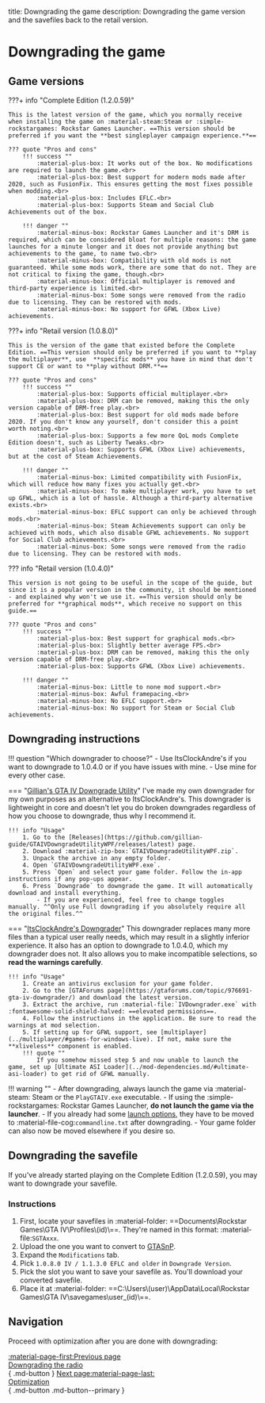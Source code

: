 title: Downgrading the game
description: Downgrading the game version and the savefiles back to the retail version.

# Downgrading the game

## Game versions

???+ info "Complete Edition (1.2.0.59)"

    This is the latest version of the game, which you normally receive when installing the game on :material-steam:Steam or :simple-rockstargames: Rockstar Games Launcher. ==This version should be preferred if you want the **best singleplayer campaign experience.**==

    ??? quote "Pros and cons"
        !!! success ""
            :material-plus-box: It works out of the box. No modifications are required to launch the game.<br>
            :material-plus-box: Best support for modern mods made after 2020, such as FusionFix. This ensures getting the most fixes possible when modding.<br>
            :material-plus-box: Includes EFLC.<br>
            :material-plus-box: Supports Steam and Social Club Achievements out of the box.

        !!! danger ""
            :material-minus-box: Rockstar Games Launcher and it's DRM is required, which can be considered bloat for multiple reasons: the game launches for a minute longer and it does not provide anything but achievements to the game, to name two.<br>
            :material-minus-box: Compatibility with old mods is not guaranteed. While some mods work, there are some that do not. They are not critical to fixing the game, though.<br>
            :material-minus-box: Official multiplayer is removed and third-party experience is limited.<br>
            :material-minus-box: Some songs were removed from the radio due to licensing. They can be restored with mods.
            :material-minus-box: No support for GFWL (Xbox Live) achievements.

???+ info "Retail version (1.0.8.0)"

    This is the version of the game that existed before the Complete Edition. ==This version should only be preferred if you want to **play the multiplayer**, use  **specific mods** you have in mind that don't support CE or want to **play without DRM.**==

    ??? quote "Pros and cons"
        !!! success ""
            :material-plus-box: Supports official multiplayer.<br>
            :material-plus-box: DRM can be removed, making this the only version capable of DRM-free play.<br>
            :material-plus-box: Best support for old mods made before 2020. If you don't know any yourself, don't consider this a point worth noting.<br>
            :material-plus-box: Supports a few more QoL mods Complete Edition doesn't, such as Liberty Tweaks.<br>
            :material-plus-box: Supports GFWL (Xbox Live) achievements, but at the cost of Steam Achievements.

        !!! danger ""
            :material-minus-box: Limited compatibility with FusionFix, which will reduce how many fixes you actually get.<br>
            :material-minus-box: To make multiplayer work, you have to set up GFWL, which is a lot of hassle. Although a third-party alternative exists.<br>
            :material-minus-box: EFLC support can only be achieved through mods.<br>
            :material-minus-box: Steam Achievements support can only be achieved with mods, which also disable GFWL achievements. No support for Social Club achievements.<br>
            :material-minus-box: Some songs were removed from the radio due to licensing. They can be restored with mods.

??? info "Retail version (1.0.4.0)"

    This version is not going to be useful in the scope of the guide, but since it is a popular version in the community, it should be mentioned - and explained why won't we use it. ==This version should only be preferred for **graphical mods**, which receive no support on this guide.==

    ??? quote "Pros and cons"
        !!! success ""
            :material-plus-box: Best support for graphical mods.<br>
            :material-plus-box: Slightly better average FPS.<br>
            :material-plus-box: DRM can be removed, making this the only version capable of DRM-free play.<br>
            :material-plus-box: Supports GFWL (Xbox Live) achievements.

        !!! danger ""
            :material-minus-box: Little to none mod support.<br>
            :material-minus-box: Awful framepacing.<br>
            :material-minus-box: No EFLC support.<br>
            :material-minus-box: No support for Steam or Social Club achievements.

## Downgrading instructions

!!! question "Which downgrader to choose?"
    - Use ItsClockAndre's if you want to downgrade to 1.0.4.0 or if you have issues with mine.
    - Use mine for every other case.

=== "[Gillian's GTA IV Downgrade Utility](https://github.com/gillian-guide/GTAIVDowngradeUtilityWPF)"
    I've made my own downgrader for my own purposes as an alternative to ItsClockAndre's. This downgrader is lightweight in core and doesn't let you do broken downgrades regardless of how you choose to downgrade, thus why I recommend it.

    !!! info "Usage"
        1. Go to the [Releases](https://github.com/gillian-guide/GTAIVDowngradeUtilityWPF/releases/latest) page.
        2. Download :material-zip-box:`GTAIVDowngradeUtilityWPF.zip`.
        3. Unpack the archive in any empty folder.
        4. Open `GTAIVDowngradeUtilityWPF.exe`.
        5. Press `Open` and select your game folder. Follow the in-app instructions if any pop-ups appear.
        6. Press `Downgrade` to downgrade the game. It will automatically download and install everything.
            - If you are experienced, feel free to change toggles manually. ^^Only use Full downgrading if you absolutely require all the original files.^^

=== "[ItsClockAndre's Downgrader](https://gtaforums.com/topic/976691-gta-iv-downgrader/)"
    This downgrader replaces many more files than a typical user really needs, which may result in a slightly inferior experience. It also has an option to downgrade to 1.0.4.0, which my downgrader does not. It also allows you to make incompatible selections, so **read the warnings carefully**.

    !!! info "Usage"
        1. Create an antivirus exclusion for your game folder.
        2. Go to the [GTAForums page](https://gtaforums.com/topic/976691-gta-iv-downgrader/) and download the latest version.
        3. Extract the archive, run :material-file:`IVDowngrader.exe` with :fontawesome-solid-shield-halved: ==elevated permissions==.
        4. Follow the instructions in the application. Be sure to read the warnings at mod selection.
        5. If setting up for GFWL support, see [multiplayer](../multiplayer/#games-for-windows-live). If not, make sure the **xliveless** component is enabled.
        !!! quote ""
            If you somehow missed step 5 and now unable to launch the game, set up [Ultimate ASI Loader](../mod-dependencies.md/#ultimate-asi-loader) to get rid of GFWL manually.

!!! warning ""
    - After downgrading, always launch the game via :material-steam: Steam or the `PlayGTAIV.exe` executable.
    - If using the :simple-rockstargames: Rockstar Games Launcher, **do not launch the game via the launcher**.
    - If you already had some [launch options](additional-setup.md), they have to be moved to :material-file-cog:`commandline.txt` after downgrading.
    - Your game folder can also now be moved elsewhere if you desire so.

## Downgrading the savefile

If you've already started playing on the Complete Edition (1.2.0.59), you may want to downgrade your savefile.

### Instructions

1. First, locate your savefiles in :material-folder: ==Documents\Rockstar Games\GTA IV\Profiles\\(id)\\==. They're named in this format: :material-file:`SGTAxxx`.
2. Upload the one you want to convert to [GTASnP](https://gtasnp.com/).
3. Expand the `Modifications` tab.
4. Pick `1.0.8.0 IV / 1.1.3.0 EFLC and older` in `Downgrade Version`.
5. Pick the slot you want to save your savefile as. You'll download your converted savefile.
6. Place it at :material-folder: ==C:\Users\\(user)\AppData\Local\Rockstar Games\GTA IV\savegames\user_(id)\\==.

## Navigation

Proceed with optimization after you are done with downgrading:

[:material-page-first:Previous page <br>Downgrading the radio</br>](downgrading-the-radio.md){ .md-button } [Next page:material-page-last: <br>Optimization</br>](../optimization.md){ .md-button .md-button--primary }

